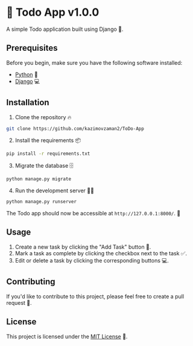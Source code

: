 # 📝 Todo App v1.0.0

A simple Todo application built using Django 🚀.

## Prerequisites

Before you begin, make sure you have the following software installed:

- [Python](https://www.python.org/downloads/) 🐍
- [Django](https://docs.djangoproject.com/en/3.2/topics/install/) 💻

## Installation

1. Clone the repository 🔥
  ```bash
  git clone https://github.com/kazimovzaman2/ToDo-App
  ```

2. Install the requirements 📦
  ```bash
  pip install -r requirements.txt
  ```
3. Migrate the database 🗄️
  ```bash
  python manage.py migrate
  ```
  
4. Run the development server 🏃‍♂️
  ```bash
  python manage.py runserver
  ```

The Todo app should now be accessible at `http://127.0.0.1:8000/`. 🎉

## Usage

1. Create a new task by clicking the "Add Task" button 📌.
2. Mark a task as complete by clicking the checkbox next to the task ✅.
3. Edit or delete a task by clicking the corresponding buttons 💻.

## Contributing

If you'd like to contribute to this project, please feel free to create a pull request 🤝.

## License

This project is licensed under the [MIT License](LICENSE) 📄.
